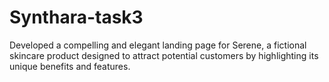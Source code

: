# Synthara-task3
Developed a compelling and elegant landing page for Serene, a fictional skincare product designed to attract potential customers by highlighting its unique benefits and features. 
